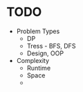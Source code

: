 # TODO

* Problem Types
	* DP
	* Tress - BFS, DFS
	* Design, OOP
* Complexity
	* Runtime
	* Space
	* 
